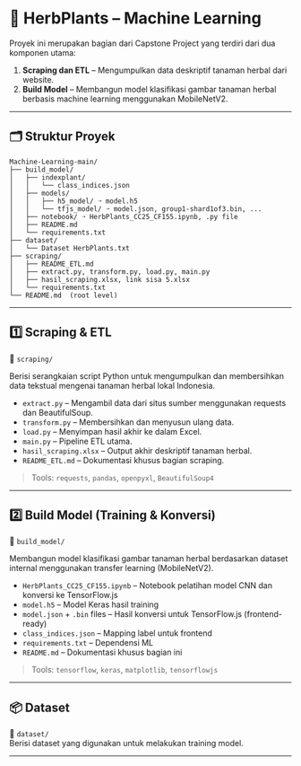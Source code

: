 # 🌿 HerbPlants – Machine Learning 

Proyek ini merupakan bagian dari Capstone Project yang terdiri dari dua komponen utama:

1. **Scraping dan ETL** – Mengumpulkan data deskriptif tanaman herbal dari website.
2. **Build Model** – Membangun model klasifikasi gambar tanaman herbal berbasis machine learning menggunakan MobileNetV2.

---

## 🗂 Struktur Proyek

```
Machine-Learning-main/
├── build_model/
│   ├── indexplant/
│   │   └── class_indices.json
│   ├── models/
│   │   ├── h5_model/ ➝ model.h5
│   │   └── tfjs_model/ ➝ model.json, group1-shard1of3.bin, ...
│   ├── notebook/ ➝ HerbPlants_CC25_CF155.ipynb, .py file
│   ├── README.md 
│   └── requirements.txt 
├── dataset/
│   └── Dataset HerbPlants.txt 
├── scraping/
│   ├── README_ETL.md 
│   ├── extract.py, transform.py, load.py, main.py 
│   ├── hasil_scraping.xlsx, link sisa 5.xlsx
│   └── requirements.txt 
└── README.md  (root level)
```

---

## 1️⃣ Scraping & ETL

📁 `scraping/`

Berisi serangkaian script Python untuk mengumpulkan dan membersihkan data tekstual mengenai tanaman herbal lokal Indonesia.

- `extract.py` – Mengambil data dari situs sumber menggunakan requests dan BeautifulSoup.
- `transform.py` – Membersihkan dan menyusun ulang data.
- `load.py` – Menyimpan hasil akhir ke dalam Excel.
- `main.py` – Pipeline ETL utama.
- `hasil_scraping.xlsx` – Output akhir deskriptif tanaman herbal.
- `README_ETL.md` – Dokumentasi khusus bagian scraping.

> Tools: `requests`, `pandas`, `openpyxl`, `BeautifulSoup4`

---

## 2️⃣ Build Model (Training & Konversi)

📁 `build_model/`

Membangun model klasifikasi gambar tanaman herbal berdasarkan dataset internal menggunakan transfer learning (MobileNetV2).

- `HerbPlants_CC25_CF155.ipynb` – Notebook pelatihan model CNN dan konversi ke TensorFlow.js
- `model.h5` – Model Keras hasil training
- `model.json` + `.bin` files – Hasil konversi untuk TensorFlow.js (frontend-ready)
- `class_indices.json` – Mapping label untuk frontend
- `requirements.txt` – Dependensi ML
- `README.md` – Dokumentasi khusus bagian ini

> Tools: `tensorflow`, `keras`, `matplotlib`, `tensorflowjs`


---

## 📦 Dataset

📁 `dataset/`  
Berisi dataset yang digunakan untuk melakukan training model.

---



